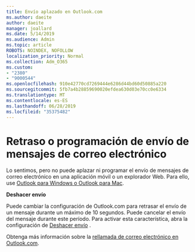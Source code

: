```yaml
---
title: Envío aplazado en Outlook.com
ms.author: daeite
author: daeite
manager: joallard
ms.date: 5/14/2019
ms.audience: Admin
ms.topic: article
ROBOTS: NOINDEX, NOFOLLOW
localization_priority: Normal
ms.collection: Adm_O365
ms.custom:
- "2380"
- "9000544"
ms.openlocfilehash: 910e42770cd7269444e6286d44bd60d50885a220
ms.sourcegitcommit: 5fb7a4b28859690020efdea630d03e70cc0e6334
ms.translationtype: MT
ms.contentlocale: es-ES
ms.lasthandoff: 06/28/2019
ms.locfileid: "35375482"
---
```

# <a name="delay-or-schedule-sending-email-messages"></a>Retraso o programación de envío de mensajes de correo electrónico

Lo sentimos, pero no puede aplazar ni programar el envío de mensajes de correo electrónico en una aplicación móvil o un explorador Web. Para ello, use [Outlook para Windows o Outlook para Mac](https://products.office.com/outlook/email-and-calendar-software-microsoft-outlook).

**Deshacer envío**

Puede cambiar la configuración de Outlook.com para retrasar el envío de un mensaje durante un máximo de 10 segundos. Puede cancelar el envío del mensaje durante este período. Para activar esta característica, abra la configuración de [Deshacer envío](https://outlook.live.com/mail/options/mail/messageContent/undoSend) .

Obtenga más información sobre la [rellamada de correo electrónico en Outlook.com](https://support.office.com/article/c069ddde-5282-4085-8f4c-d7b133324f8a).